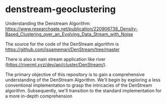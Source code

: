 # denstream-geoclustering
Understanding the Denstream Algorithm: https://www.researchgate.net/publication/220906738_Density-Based_Clustering_over_an_Evolving_Data_Stream_with_Noise

The source for the code of the DenStream algorithm is https://github.com/issamemari/DenStream/tree/master

There is also a main stream application like river (https://riverml.xyz/dev/api/cluster/DenStream/).

The primary objective of this repository is to gain a comprehensive understanding of the DenStream Algorithm. We'll begin by exploring a less conventional implementation to grasp the intricacies of the DenStream algorithm. Subsequently, we'll transition to the standard implementation for a more in-depth comprehension

